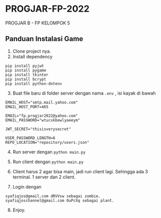 # PROGJAR-FP-2022
PROGJAR B - FP KELOMPOK 5


## Panduan Instalasi Game

1. Clone project nya. 
2. Install dependency

```
pip install pyjwt
pip install pygame
pip install tkinter
pip install bcrypt
pip install python-dotenv
```

3. Buat file baru di folder server dengan nama ```.env``` , isi kayak di bawah

```
EMAIL_HOST="smtp.mail.yahoo.com"
EMAIL_HOST_PORT=465

EMAIL="fp.progjar2022@yahoo.com"
EMAIL_PASSWORD="wtucxkbewlyaeeym"

JWT_SECRET="thisisverysecret"

USER_PASSWORD_LENGTH=6
REPO_LOCATION="repository/users.json"
```

4. Run server dengan ```python main.py```

5. Run client dengan ```python main.py```

6. Client harus 2 agar bisa main, jadi run client lagi. Sehingga ada 3 terminal. 1 server dan 2 client. 

7. Login dengan
```
syafiqjos@gmail.com dRVVsw sebagai zombie. 
syafiqjoschannel@gmail.com OuPcXq sebagai plant.
```

8. Enjoy.
